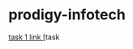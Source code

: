 # prodigy-infotech
[task 1 link ](https://www.linkedin.com/posts/darshini-k-b5138228b_prodigyinfotech-newlearning-continuoslearning-activity-7207054219072217088-xmK8?utm_source=share&utm_medium=member_desktop)
[task
